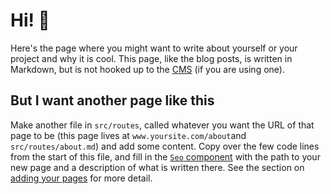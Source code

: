 <script>
	import Seo from '$lib/Seo.svelte';
</script>

<!-- TODO UPDATE THE SEO INFO -->
<Seo title="About the author" description="" path="/about" />

# Hi! 👋

Here's the page where you might want to write about yourself or your project and why it is cool. This page, like the blog posts, is written in Markdown, but is not hooked up to the [CMS](/blog/cms) (if you are using one).

## But I want another page like this

Make another file in `src/routes`, called whatever you want the URL of that page to be (this page lives at `www.yoursite.com/about`and `src/routes/about.md`) and add some content.
Copy over the few code lines from the start of this file, and fill in the [`Seo` component](/blog/seo) with the path to your new page and a description of what is written there.
See the section on [adding your pages](/blog/initial-setup#add-your-pages) for more detail.
